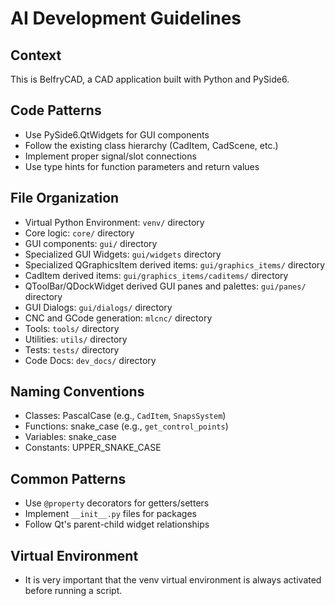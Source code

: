 # AI Development Guidelines

## Context
This is BelfryCAD, a CAD application built with Python and PySide6.

## Code Patterns
- Use PySide6.QtWidgets for GUI components
- Follow the existing class hierarchy (CadItem, CadScene, etc.)
- Implement proper signal/slot connections
- Use type hints for function parameters and return values

## File Organization
- Virtual Python Environment: `venv/` directory
- Core logic: `core/` directory
- GUI components: `gui/` directory
- Specialized GUI Widgets: `gui/widgets` directory
- Specialized QGraphicsItem derived items: `gui/graphics_items/` directory
- CadItem derived items: `gui/graphics_items/caditems/` directory
- QToolBar/QDockWidget derived GUI panes and palettes: `gui/panes/` directory
- GUI Dialogs: `gui/dialogs/` directory
- CNC and GCode generation: `mlcnc/` directory
- Tools: `tools/` directory  
- Utilities: `utils/` directory
- Tests: `tests/` directory
- Code Docs: `dev_docs/` directory

## Naming Conventions
- Classes: PascalCase (e.g., `CadItem`, `SnapsSystem`)
- Functions: snake_case (e.g., `get_control_points`)
- Variables: snake_case
- Constants: UPPER_SNAKE_CASE

## Common Patterns
- Use `@property` decorators for getters/setters
- Implement `__init__.py` files for packages
- Follow Qt's parent-child widget relationships

## Virtual Environment
- It is very important that the venv virtual environment is always activated before running a script.